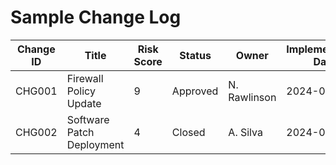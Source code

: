 # Sample Change Log

| Change ID | Title                     | Risk Score | Status    | Owner         | Implementation Date | Notes                   |
|-----------|---------------------------|------------|-----------|---------------|----------------------|--------------------------|
| CHG001    | Firewall Policy Update    | 9          | Approved  | N. Rawlinson  | 2024-05-10           | Approved by CAB          |
| CHG002    | Software Patch Deployment | 4          | Closed    | A. Silva      | 2024-04-28           | Completed with no issues |